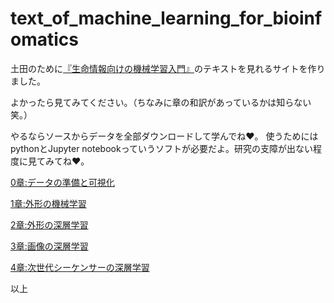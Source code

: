 # text_of_machine_learning_for_bioinfomatics

<p>土田のために<a href="https://github.com/HumanomeLab/mlcourse">『生命情報向けの機械学習入門』</a>のテキストを見れるサイトを作りました。</p>

よかったら見てみてください。（ちなみに章の和訳があっているかは知らない笑。）</p>

やるならソースからデータを全部ダウンロードして学んでね❤。
使うためにはpythonとJupyter notebookっていうソフトが必要だよ。研究の支障が出ない程度に見てみてね❤。

<a href="https://nishizawakazuhiro.github.io/text_of_machine_learning_for_bioinfomatics/0_data_prep_and_visualization.html">0章:データの準備と可視化</a>

<a href="https://nishizawakazuhiro.github.io/text_of_machine_learning_for_bioinfomatics/1_machine_learning_with_features.html">1章:外形の機械学習</a>

<a href="https://nishizawakazuhiro.github.io/text_of_machine_learning_for_bioinfomatics/2_deep_learning_for_features.html">2章:外形の深層学習</a>

<a href="https://nishizawakazuhiro.github.io/text_of_machine_learning_for_bioinfomatics/3_deep_learning_for_images.html">3章:画像の深層学習</a>

<a href="https://nishizawakazuhiro.github.io/text_of_machine_learning_for_bioinfomatics/4_deep_learning_for_sequences.html">4章:次世代シーケンサーの深層学習</a>

以上
